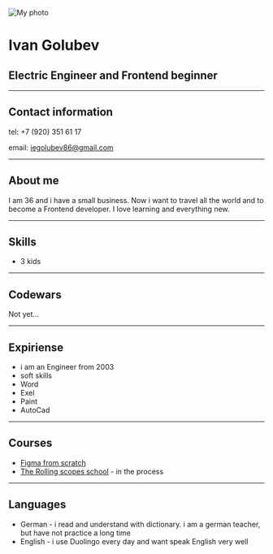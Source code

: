 ![My photo](/rsschool-cv\My_photo3.png)
# **Ivan Golubev**

## Electric Engineer and Frontend beginner

---
## Contact information

tel: +7 (920) 351 61 17

email: iegolubev86@gmail.com

---
## About me

I am 36 and i have a small business. Now i want to travel all the world and to become a Frontend developer. I love learning and everything new.

---
## Skills

* 3 kids

---
## Codewars

Not yet...

---
## Expiriense

* i am an Engineer from 2003 
* soft skills
* Word
* Exel
* Paint
* AutoCad

---
## Courses

* [Figma from scratch](https://www.youtube.com/watch?v=SWBUS99Hlfc&list=PLrsq-o51mMFGdWoz-ETc4fTgzVJKPrEzI)
* [The Rolling scopes school](https://rs.school/) - in the process

---
## Languages

* German - i read and understand with dictionary. i am a german teacher, but have not practice a long time
* English - i use Duolingo every day and want speak English very well


